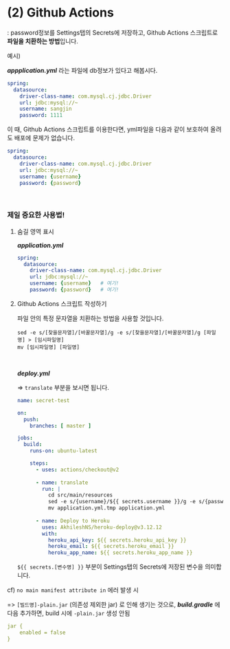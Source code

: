 # (2) Github Actions

: password정보를 Settings탭의 Secrets에 저장하고, Github Actions 스크립트로 **파일을 치환하는 방법**입니다.

예시)

***appplication.yml*** 라는 파일에 db정보가 있다고 해봅시다.

```yaml
spring:
  datasource:
    driver-class-name: com.mysql.cj.jdbc.Driver
    url: jdbc:mysql://~
    username: sangjin
    password: 1111
```

이 때, Github Actions 스크립트를 이용한다면, yml파일을 다음과 같이 보호하여 올려도 배포에 문제가 없습니다.

```yaml
spring:
  datasource:
    driver-class-name: com.mysql.cj.jdbc.Driver
    url: jdbc:mysql://~
    username: {username}
    password: {password}
```



<br />

### 제일 중요한 사용법!

1. 숨길 영역 표시

   ***application.yml***

   ```yaml
   spring:
     datasource:
       driver-class-name: com.mysql.cj.jdbc.Driver
       url: jdbc:mysql://~
       username: {username}   # 여기!
       password: {password}   # 여기!
   ```

2. Github Actions 스크립트 작성하기

   파일 안의 특정 문자열을 치환하는 방법을 사용할 것입니다.

   ```shell
   sed -e s/[찾을문자열]/[바꿀문자열]/g -e s/[찾을문자열]/[바꿀문자열]/g [파일명] > [임시파일명]
   mv [임시파일명] [파일명]
   ```

   <br />

   ***deploy.yml*** 

   => `translate` 부분을 보시면 됩니다.

   ```yml
   name: secret-test
   
   on:
     push:
       branches: [ master ]
   
   jobs:
     build:
       runs-on: ubuntu-latest
   
       steps:
         - uses: actions/checkout@v2
         
         - name: translate
           run: |
             cd src/main/resources
             sed -e s/{username}/${{ secrets.username }}/g -e s/{password}/${{ secrets.password }}/g application.yml > application.yml.tmp
             mv application.yml.tmp application.yml
             
         - name: Deploy to Heroku
           uses: AkhileshNS/heroku-deploy@v3.12.12
           with:
             heroku_api_key: ${{ secrets.heroku_api_key }}
             heroku_email: ${{ secrets.heroku_email }}
             heroku_app_name: ${{ secrets.heroku_app_name }}
   ```

   `${{ secrets.[변수명] }}`  부분이 Settings탭의 Secrets에 저장된 변수을 의미합니다.







cf) `no main manifest attribute in` 에러 발생 시

=> `[빌드명]-plain.jar` (의존성 제외한 jar) 로 인해 생기는 것으로, ***build.gradle*** 에 다음 추가하면, build 시에 `-plain.jar` 생성 안됨

```yaml
jar {
    enabled = false
}
```

